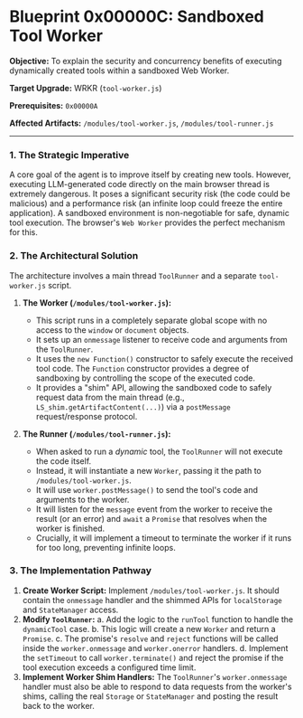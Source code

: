 # Blueprint 0x00000C: Sandboxed Tool Worker

**Objective:** To explain the security and concurrency benefits of executing dynamically created tools within a sandboxed Web Worker.

**Target Upgrade:** WRKR (`tool-worker.js`)


**Prerequisites:** `0x00000A`

**Affected Artifacts:** `/modules/tool-worker.js`, `/modules/tool-runner.js`

---

### 1. The Strategic Imperative

A core goal of the agent is to improve itself by creating new tools. However, executing LLM-generated code directly on the main browser thread is extremely dangerous. It poses a significant security risk (the code could be malicious) and a performance risk (an infinite loop could freeze the entire application). A sandboxed environment is non-negotiable for safe, dynamic tool execution. The browser's `Web Worker` provides the perfect mechanism for this.

### 2. The Architectural Solution

The architecture involves a main thread `ToolRunner` and a separate `tool-worker.js` script.

1.  **The Worker (`/modules/tool-worker.js`):**
    -   This script runs in a completely separate global scope with no access to the `window` or `document` objects.
    -   It sets up an `onmessage` listener to receive code and arguments from the `ToolRunner`.
    -   It uses the `new Function()` constructor to safely execute the received tool code. The `Function` constructor provides a degree of sandboxing by controlling the scope of the executed code.
    -   It provides a "shim" API, allowing the sandboxed code to safely request data from the main thread (e.g., `LS_shim.getArtifactContent(...)`) via a `postMessage` request/response protocol.

2.  **The Runner (`/modules/tool-runner.js`):**
    -   When asked to run a *dynamic* tool, the `ToolRunner` will not execute the code itself.
    -   Instead, it will instantiate a new `Worker`, passing it the path to `/modules/tool-worker.js`.
    -   It will use `worker.postMessage()` to send the tool's code and arguments to the worker.
    -   It will listen for the `message` event from the worker to receive the result (or an error) and `await` a `Promise` that resolves when the worker is finished.
    -   Crucially, it will implement a timeout to terminate the worker if it runs for too long, preventing infinite loops.

### 3. The Implementation Pathway

1.  **Create Worker Script:** Implement `/modules/tool-worker.js`. It should contain the `onmessage` handler and the shimmed APIs for `localStorage` and `StateManager` access.
2.  **Modify `ToolRunner`:**
    a.  Add the logic to the `runTool` function to handle the `dynamicTool` case.
    b.  This logic will create a new `Worker` and return a `Promise`.
    c.  The promise's `resolve` and `reject` functions will be called inside the `worker.onmessage` and `worker.onerror` handlers.
    d.  Implement the `setTimeout` to call `worker.terminate()` and reject the promise if the tool execution exceeds a configured time limit.
3.  **Implement Worker Shim Handlers:** The `ToolRunner`'s `worker.onmessage` handler must also be able to respond to data requests from the worker's shims, calling the real `Storage` or `StateManager` and posting the result back to the worker.